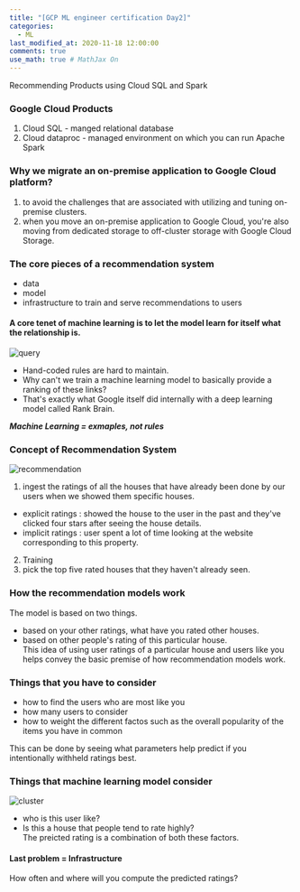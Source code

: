 ```yaml
---
title: "[GCP ML engineer certification Day2]"
categories: 
  - ML
last_modified_at: 2020-11-18 12:00:00
comments: true
use_math: true # MathJax On
---
```


Recommending Products using Cloud SQL and Spark

### Google Cloud Products
1. Cloud SQL - manged relational database
2. Cloud dataproc - managed environment on which you can run Apache Spark

### Why we migrate an on-premise application to Google Cloud platform?
1. to avoid the challenges that are associated with utilizing and tuning on-premise clusters.
2. when you move an on-premise application to Google Cloud, you're also moving from dedicated storage to off-cluster storage with Google Cloud Storage.

### The core pieces of a recommendation system
- data
- model
- infrastructure to train and serve recommendations to users

#### A core tenet of machine learning is to let the model learn for itself what the relationship is.

![query](https://user-images.githubusercontent.com/62474292/99483358-5c4dad00-29a1-11eb-83a9-ddc6782c081e.JPG)
- Hand-coded rules are hard to maintain. <br>
- Why can't we train a machine learning model to basically provide a ranking of these links? <br>
- That's exactly what Google itself did internally with a deep learning model called Rank Brain.

***Machine Learning = exmaples, not rules***

### Concept of Recommendation System
![recommendation](https://user-images.githubusercontent.com/62474292/99637235-e2dcba00-2a87-11eb-898b-9d14eaa76379.JPG)
1. ingest the ratings of all the houses that have already been done by our users when we showed them specific houses.
  - explicit ratings : showed the house to the user in the past and they've clicked four stars after seeing the house details.
  - implicit ratings : user spent a lot of time looking at the website corresponding to this property.
2. Training
3. pick the top five rated houses that they haven't already seen.

### How the recommendation models work
The model is based on two things.
- based on your other ratings, what have you rated other houses.
- based on other people's rating of this particular house. <br>
This idea of using user ratings of a particular house and users like you helps convey the basic premise of how recommendation models work.

### Things that you have to consider
- how to find the users who are most like you
- how many users to consider
- how to weight the different factos such as the overall popularity of the items you have in common <br>

This can be done by seeing what parameters help predict if you intentionally withheld ratings best. 

### Things that machine learning model consider
![cluster](https://user-images.githubusercontent.com/62474292/99639367-da39b300-2a8a-11eb-9fce-bbcfa09b458d.JPG)

- who is this user like?
- Is this a house that people tend to rate highly? <br>
The preicted rating is a combination of both these factors.

#### Last problem = Infrastructure
How often and where will you compute the predicted ratings?
